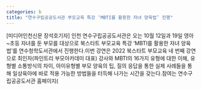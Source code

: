 ```yaml
---
categories: b
title: "연수구립공공도서관 부모교육 특강 ‘MBTI를 활용한 자녀 양육법’ 진행"
---
```

[미디어인천신문 장석호기자] 인천 연수구립공공도서관은 오는 10월 12일과 19일 영아~초등 자녀를 둔 부모를 대상으로 북스타트 부모교육 특강 ‘MBTI를 활용한 자녀 양육법’를 연수청학도서관에서 진행한다.이번 강연은 2022 북스타트 부모교육 네 번째 강연으로 최인자(파인트리 부모아카데미 대표) 강사와 MBTI의 16가지 유형에 대한 이해, 유형별 소통방식의 차이, 아이유형별 부모 양육의 팁, 질의 응답을 통한 실제 사례들을 통해 일상육아에 바로 적용 가능한 방법들을 터득해 나가는 시간을 갖는다.참여는 연수구립공공도서관 홈페이지(